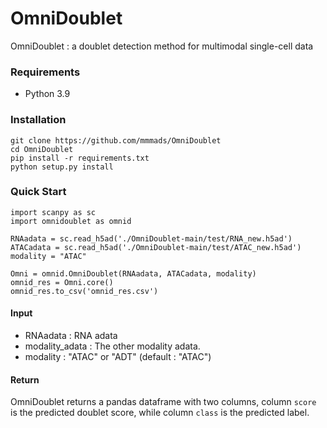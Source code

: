 # OmniDoublet
OmniDoublet : a doublet detection method for multimodal single-cell data

### Requirements

- Python 3.9  

### Installation
```
git clone https://github.com/mmmads/OmniDoublet
cd OmniDoublet
pip install -r requirements.txt 
python setup.py install
```

### Quick Start
```
import scanpy as sc
import omnidoublet as omnid

RNAadata = sc.read_h5ad('./OmniDoublet-main/test/RNA_new.h5ad')
ATACadata = sc.read_h5ad('./OmniDoublet-main/test/ATAC_new.h5ad')
modality = "ATAC"

Omni = omnid.OmniDoublet(RNAadata, ATACadata, modality)
omnid_res = Omni.core()
omnid_res.to_csv('omnid_res.csv')
```

#### Input
* RNAadata : RNA adata
* modality_adata : The other modality adata.
* modality : "ATAC" or "ADT" (default : "ATAC")


#### Return
OmniDoublet returns a pandas dataframe with two columns, column `score` is the predicted doublet score, while column `class` is the predicted label.
